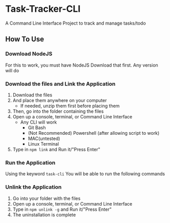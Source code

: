 # Task-Tracker-CLI

A Command Line Interface Project to track and manage tasks/todo

## How To Use

### Download NodeJS

For this to work, you must have NodeJS
Download that first. Any version will do

### Download the files and Link the Application

1. Download the files
2. And place them anywhere on your computer
   - If needed, unzip them first before placing them
3. Then, go into the folder containing the files
4. Open up a console, terminal, or Command Line Interface
   - Any CLI will work
     - Git Bash
     - (Not Recommended) Powershell (after allowing script to work)
     - MAC(untested)
     - Linux Terminal
5. Type in `npm link` and Run it/"Press Enter"

### Run the Application

Using the keyword
`task-cli`
You will be able to run the following commands

### Unlink the Application

1. Go into your folder with the files
2. Open up a console, terminal, or Command Line Interface
3. Type in `npm unlink -g` and Run it/"Press Enter"
4. The uninstallation is complete
